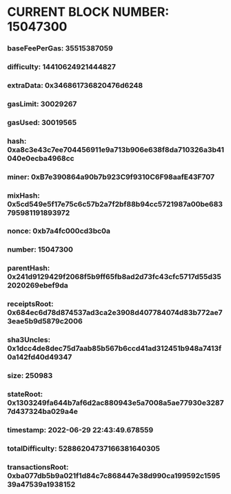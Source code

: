 # CURRENT BLOCK NUMBER: 15047300

### baseFeePerGas: 35515387059
### difficulty: 14410624921444827
### extraData: 0x346861736820476d6248
### gasLimit: 30029267
### gasUsed: 30019565
### hash: 0xa8c3e43c7ee704456911e9a713b906e638f8da710326a3b41040e0ecba4968cc
### miner: 0xB7e390864a90b7b923C9f9310C6F98aafE43F707
### mixHash: 0x5cd549e5f17e75c6c57b2a7f2bf88b94cc5721987a00be683795981191893972
### nonce: 0xb7a4fc000cd3bc0a
### number: 15047300
### parentHash: 0x241d9129429f2068f5b9ff65fb8ad2d73fc43cfc5717d55d352020269ebef9da
### receiptsRoot: 0x684ec6d78d874537ad3ca2e3908d407784074d83b772ae73eae5b9d5879c2006
### sha3Uncles: 0x1dcc4de8dec75d7aab85b567b6ccd41ad312451b948a7413f0a142fd40d49347
### size: 250983
### stateRoot: 0x1303249fa644b7af6d2ac880943e5a7008a5ae77930e32877d437324ba029a4e
### timestamp: 2022-06-29 22:43:49.678559
### totalDifficulty: 52886204737166381640305
### transactionsRoot: 0xba077db5b9a021f1d84c7c868447e38d990ca199592c159539a47539a1938152
